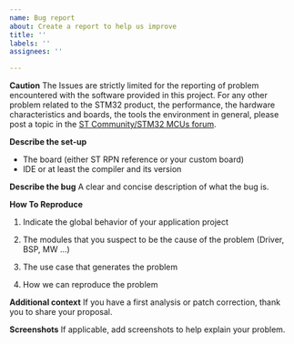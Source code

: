 ```yaml
---
name: Bug report
about: Create a report to help us improve
title: ''
labels: ''
assignees: ''

---
```


**Caution**
The Issues are strictly limited for the reporting of problem encountered with the software provided in this project.
For any other problem related to the STM32 product, the performance, the hardware characteristics and boards, the tools the environment in general, please post a topic in the [ST Community/STM32 MCUs forum](https://community.st.com/s/group/0F90X000000AXsASAW/stm32-mcus).

**Describe the set-up**
 * The board (either ST RPN reference or your custom board)
 * IDE or at least the compiler and its version

**Describe the bug**
A clear and concise description of what the bug is.

**How To Reproduce**
1. Indicate the global behavior of your application project

2. The modules that you suspect to be the cause of the problem (Driver, BSP, MW ...)

3. The use case that generates the problem

4. How we can reproduce the problem


**Additional context**
If you have a first analysis or patch correction, thank you to share your proposal.

**Screenshots**
If applicable, add screenshots to help explain your problem.
